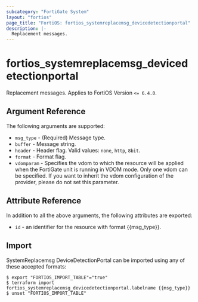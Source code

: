 ```yaml
---
subcategory: "FortiGate System"
layout: "fortios"
page_title: "FortiOS: fortios_systemreplacemsg_devicedetectionportal"
description: |-
  Replacement messages.
---
```


# fortios_systemreplacemsg_devicedetectionportal
Replacement messages. Applies to FortiOS Version `<= 6.4.0`.

## Argument Reference

The following arguments are supported:

* `msg_type` - (Required) Message type.
* `buffer` - Message string.
* `header` - Header flag. Valid values: `none`, `http`, `8bit`.
* `format` - Format flag.
* `vdomparam` - Specifies the vdom to which the resource will be applied when the FortiGate unit is running in VDOM mode. Only one vdom can be specified. If you want to inherit the vdom configuration of the provider, please do not set this parameter.


## Attribute Reference

In addition to all the above arguments, the following attributes are exported:
* `id` - an identifier for the resource with format {{msg_type}}.

## Import

SystemReplacemsg DeviceDetectionPortal can be imported using any of these accepted formats:
```
$ export "FORTIOS_IMPORT_TABLE"="true"
$ terraform import fortios_systemreplacemsg_devicedetectionportal.labelname {{msg_type}}
$ unset "FORTIOS_IMPORT_TABLE"
```
